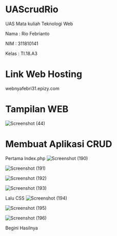 # UAScrudRio

UAS Mata kuliah Teknologi Web 

Nama : Rio Febrianto

NIM : 311810141

Kelas : TI.18.A3

# Link Web Hosting
webnyafebri31.epizy.com


# Tampilan WEB

![Screenshot (44)](https://user-images.githubusercontent.com/46512504/87562532-580a3e00-c6e8-11ea-8257-d2f503581317.png)

# Membuat Aplikasi CRUD

Pertama Index.php
![Screenshot (190)](https://user-images.githubusercontent.com/46512504/87562951-da92fd80-c6e8-11ea-888d-75f817ff903a.png)

![Screenshot (191)](https://user-images.githubusercontent.com/46512504/87563036-f7c7cc00-c6e8-11ea-8ea8-e95185d8f0e0.png)

![Screenshot (192)](https://user-images.githubusercontent.com/46512504/87563090-0ada9c00-c6e9-11ea-8034-bed6504f2f79.png)

![Screenshot (193)](https://user-images.githubusercontent.com/46512504/87563145-17f78b00-c6e9-11ea-8115-fd506932d11c.png)

Lalu CSS
![Screenshot (194)](https://user-images.githubusercontent.com/46512504/87563242-3198d280-c6e9-11ea-9f3d-bbb14968e56b.png)

![Screenshot (195)](https://user-images.githubusercontent.com/46512504/87563257-365d8680-c6e9-11ea-8995-4f82a4883f44.png)

![Screenshot (196)](https://user-images.githubusercontent.com/46512504/87563283-3e1d2b00-c6e9-11ea-99c6-16fb5231b979.png)

Begini Hasilnya

